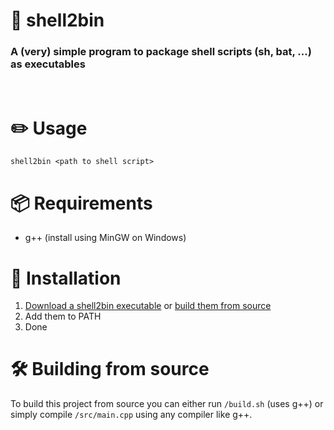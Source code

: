 # 🐚 shell2bin
### A (very) simple program to package shell scripts (sh, bat, ...) as executables
<br/>

# ✏️ Usage
```shell2bin <path to shell script>```

# 📦 Requirements
- g++ (install using MinGW on Windows)

# 💠 Installation
1. [Download a shell2bin executable](https://github.com/timtrayler/shell2bin/releases/latest) or [build them from source](#building-from-source)
2. Add them to PATH
3. Done

# 🛠️ Building from source
To build this project from source you can either run ```/build.sh``` (uses g++) or simply compile ```/src/main.cpp``` using any compiler like g++.
